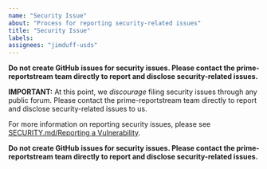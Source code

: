 ```yaml
---
name: "Security Issue"
about: "Process for reporting security-related issues"
title: "Security Issue"
labels:
assignees: "jimduff-usds"
---
```


**Do not create GitHub issues for security issues. Please contact the prime-reportstream team directly to report and disclose security-related issues.**

**IMPORTANT:** At this point, we _discourage_ filing security issues through any public forum. Please contact the prime-reportstream team directly to report and disclose security-related issues to us.

For more information on reporting security issues, please see [SECURITY.md/Reporting a Vulnerability](https://github.com/CDCgov/prime-reportstream/blob/master/README.md#reporting-a-vulnerability).

**Do not create GitHub issues for security issues. Please contact the prime-reportstream team directly to report and disclose security-related issues.**